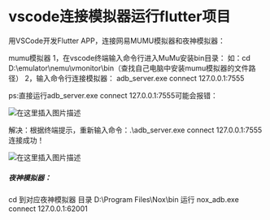 # vscode连接模拟器运行flutter项目

用VSCode开发Flutter APP，连接网易MUMU模拟器和夜神模拟器：

mumu模拟器
1，在vscode终端输入命令行进入MuMu安装bin目录：
如：cd D:\emulator\nemu\vmonitor\bin（查找自己电脑中安装mumu模拟器的文件路径）
2，输入命令行连接模拟器：
adb_server.exe connect 127.0.0.1:7555

ps:直接运行adb_server.exe connect 127.0.0.1:7555可能会报错：


![在这里插入图片描述](https://img-blog.csdnimg.cn/38d04e209fd441dd86ea94982dd5c6a2.png?x-oss-process=image/watermark,type_ZHJvaWRzYW5zZmFsbGJhY2s,shadow_50,text_Q1NETiBA5aSn546L4LmR,size_20,color_FFFFFF,t_70,g_se,x_16)

解决：根据终端提示，重新输入命令：.\adb_server.exe connect 127.0.0.1:7555
连接成功！

![在这里插入图片描述](https://img-blog.csdnimg.cn/2064561c459049fa8d03cec355e98d42.png)

##### 夜神模拟器：

cd 到对应夜神模拟器 目录
D:\Program Files\Nox\bin
运行
nox_adb.exe connect 127.0.0.1:62001